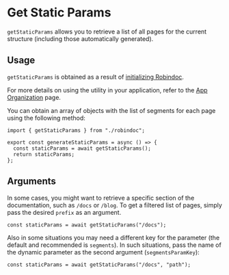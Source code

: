 # Get Static Params

`getStaticParams` allows you to retrieve a list of all pages for the current structure (including those automatically generated).

## Usage

`getStaticParams` is obtained as a result of [initializing Robindoc](../../01-getting-started/03-initialization.md).

For more details on using the utility in your application, refer to the [App Organization](../../01-getting-started/04-app-organization.md) page.

You can obtain an array of objects with the list of segments for each page using the following method:

```tsx filename="app/docs/[[...path]]/page.tsx" switcher tab="TypeScript" clone="jsx|JavaScript|app/docs/[[...path]]/page.jsx"
import { getStaticParams } from "./robindoc";

export const generateStaticParams = async () => {
  const staticParams = await getStaticParams();
  return staticParams;
};
```

## Arguments

In some cases, you might want to retrieve a specific section of the documentation, such as `/docs` or `/blog`. To get a filtered list of pages, simply pass the desired `prefix` as an argument.

```tsx filename="app/docs/[[...segments]]/page.tsx" switcher tab="TypeScript" clone="jsx|JavaScript|app/docs/[[...segments]]/page.jsx"
const staticParams = await getStaticParams("/docs");
```

Also in some situations you may need a different key for the parameter (the default and recommended is `segments`). In such situations, pass the name of the dynamic parameter as the second argument (`segmentsParamKey`):

```tsx filename="app/docs/[[...path]]/page.tsx" switcher tab="TypeScript" clone="jsx|JavaScript|app/docs/[[...path]]/page.jsx"
const staticParams = await getStaticParams("/docs", "path");
```
